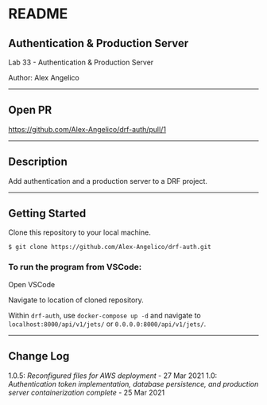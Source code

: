 # README

## Authentication & Production Server

Lab 33 - Authentication & Production Server

Author: Alex Angelico

----

## Open PR

https://github.com/Alex-Angelico/drf-auth/pull/1

----

## Description

Add authentication and a production server to a DRF project.

----

## Getting Started

Clone this repository to your local machine.

```
$ git clone https://github.com/Alex-Angelico/drf-auth.git
```

### To run the program from VSCode:

Open VSCode

Navigate to location of cloned repository.

Within `drf-auth`, use `docker-compose up -d` and navigate to `localhost:8000/api/v1/jets/` or `0.0.0.0:8000/api/v1/jets/`.

----

## Change Log

1.0.5: *Reconfigured files for AWS deployment* - 27 Mar 2021
1.0: *Authentication token implementation, database persistence, and production server containerization complete* - 25 Mar 2021
